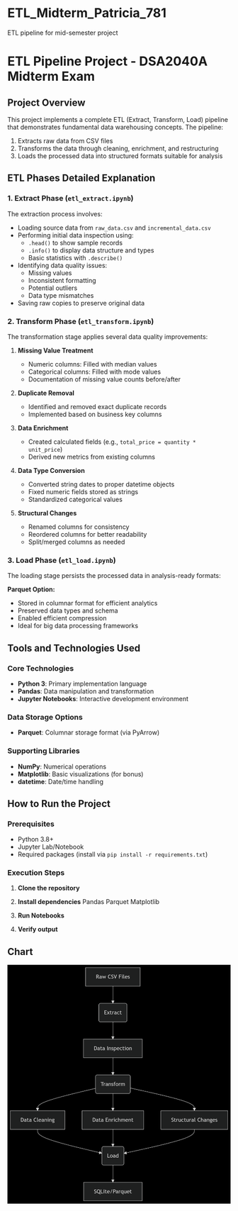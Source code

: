 # ETL_Midterm_Patricia_781
ETL pipeline for mid-semester project

# ETL Pipeline Project - DSA2040A Midterm Exam

## Project Overview
This project implements a complete ETL (Extract, Transform, Load) pipeline that demonstrates fundamental data warehousing concepts. The pipeline:

1. Extracts raw data from CSV files
2. Transforms the data through cleaning, enrichment, and restructuring
3. Loads the processed data into structured formats suitable for analysis


## ETL Phases Detailed Explanation

### 1. Extract Phase (`etl_extract.ipynb`)
The extraction process involves:
- Loading source data from `raw_data.csv` and `incremental_data.csv`
- Performing initial data inspection using:
  - `.head()` to show sample records
  - `.info()` to display data structure and types
  - Basic statistics with `.describe()`
- Identifying data quality issues:
  - Missing values
  - Inconsistent formatting
  - Potential outliers
  - Data type mismatches
- Saving raw copies to preserve original data

### 2. Transform Phase (`etl_transform.ipynb`)
The transformation stage applies several data quality improvements:

1. **Missing Value Treatment**
   - Numeric columns: Filled with median values
   - Categorical columns: Filled with mode values
   - Documentation of missing value counts before/after

2. **Duplicate Removal**
   - Identified and removed exact duplicate records
   - Implemented based on business key columns

3. **Data Enrichment**
   - Created calculated fields (e.g., `total_price = quantity * unit_price`)
   - Derived new metrics from existing columns

4. **Data Type Conversion**
   - Converted string dates to proper datetime objects
   - Fixed numeric fields stored as strings
   - Standardized categorical values

5. **Structural Changes**
   - Renamed columns for consistency
   - Reordered columns for better readability
   - Split/merged columns as needed

### 3. Load Phase (`etl_load.ipynb`)
The loading stage persists the processed data in analysis-ready formats:

**Parquet Option:**
- Stored in columnar format for efficient analytics
- Preserved data types and schema
- Enabled efficient compression
- Ideal for big data processing frameworks

## Tools and Technologies Used

### Core Technologies
- **Python 3**: Primary implementation language
- **Pandas**: Data manipulation and transformation
- **Jupyter Notebooks**: Interactive development environment

### Data Storage Options
- **Parquet**: Columnar storage format (via PyArrow)

### Supporting Libraries
- **NumPy**: Numerical operations
- **Matplotlib**: Basic visualizations (for bonus)
- **datetime**: Date/time handling

## How to Run the Project

### Prerequisites
- Python 3.8+
- Jupyter Lab/Notebook
- Required packages (install via `pip install -r requirements.txt`)

### Execution Steps
1. **Clone the repository**
   
2. **Install dependencies**
  Pandas
  Parquet
  Matplotlib

3. **Run Notebooks**

4. **Verify output**

## Chart
![flow diagram of the ETL](Chart.png)